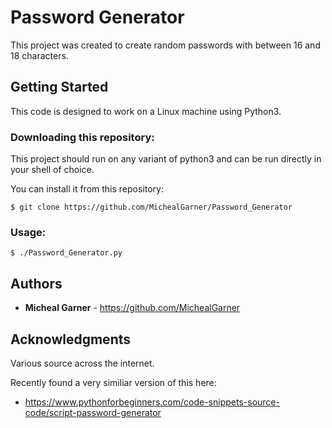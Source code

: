 # Password Generator

This project was created to create random passwords with between 16 and 18 characters.

## Getting Started

This code is designed to work on a Linux machine using Python3.

### Downloading this repository:

This project should run on any variant of python3 and can be run directly in your shell of choice.

You can install it from this repository:
```
$ git clone https://github.com/MichealGarner/Password_Generator
```
### Usage:

```
$ ./Password_Generator.py
```

## Authors

* **Micheal Garner** - https://github.com/MichealGarner


## Acknowledgments

Various source across the internet.

Recently found a very similiar version of this here:
* https://www.pythonforbeginners.com/code-snippets-source-code/script-password-generator
